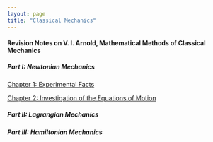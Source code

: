 ```yaml
---
layout: page
title: "Classical Mechanics"
---
```


#### Revision Notes on V. I. Arnold, Mathematical Methods of Classical Mechanics

##### Part I: Newtonian Mechanics

[Chapter 1: Experimental Facts](/archives/classical-mechanics/arnold/c1.pdf)

[Chapter 2: Investigation of the Equations of Motion](/archives/classical-mechanics/arnold/c1.pdf)

##### Part II: Lagrangian Mechanics

##### Part III: Hamiltonian Mechanics